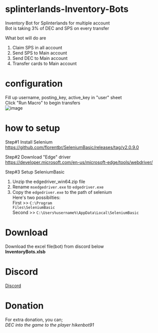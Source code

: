 # splinterlands-Inventory-Bots
Inventory Bot for Splinterlands for multiple account <br>
Bot is taking 3% of DEC and SPS on every transfer <br>

What bot will do are
  1. Claim SPS in all account
  2. Send SPS to Main account
  3. Send DEC to Main account
  4. Transfer cards to Main account

# configuration
Fill up username, posting_key, active_key in "user" sheet <br>
Click "Run Macro" to begin transfers <br>
![image](https://user-images.githubusercontent.com/41695677/143074273-feff51d0-ae15-40a0-b012-9b1f64abc768.png)

# how to setup
Step#1 Install Selenium <br>
https://github.com/florentbr/SeleniumBasic/releases/tag/v2.0.9.0

Step#2 Download "Edge" driver <br>
https://developer.microsoft.com/en-us/microsoft-edge/tools/webdriver/

Step#3 Setup SeleniumBasic <br>
1. Unzip the edgedriver_win64.zip file
2. Rename <code>msedgedriver.exe</code> to <code>edgedriver.exe</code> 
3. Copy the <code>edgedriver.exe</code> to the path of selenium <br>
Here's two possibilties: <br>
     First >> <code>C:\Program Files\SeleniumBasic </code><br>
     Second >> <code>C:\Users\%username%\AppData\Local\SeleniumBasic</code>

# Download
Download the excel file(bot) from discord below <br>
<b>InventoryBots.xlsb</b>

# Discord
<a href="https://discord.gg/53GF7P6BUN">Discord</a>

# Donation
For extra donation, you can; <br>
*DEC into the game to the player hikenbot91*

